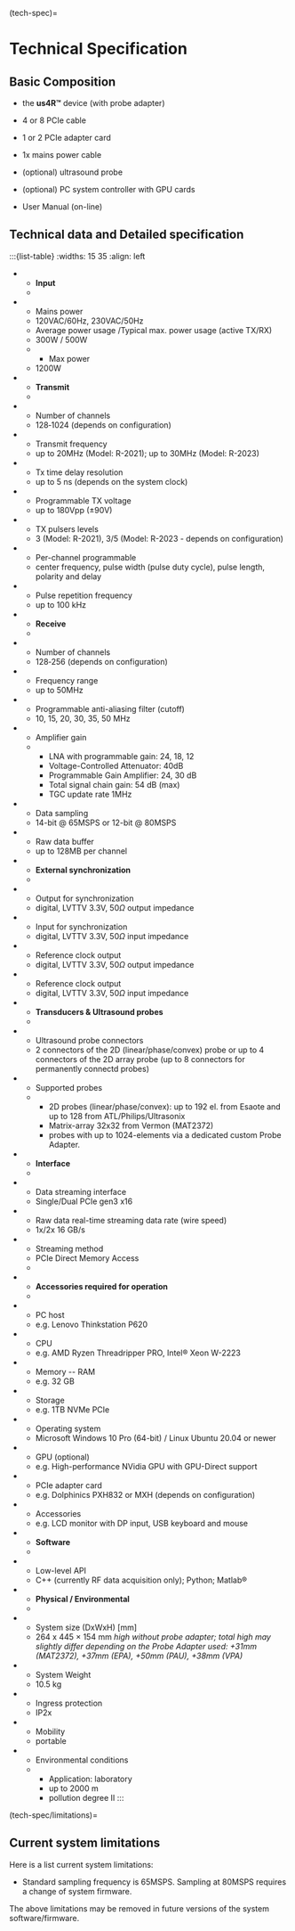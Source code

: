 (tech-spec)=
# Technical Specification

## Basic Composition

-   the **us4R™** device (with probe adapter)

-   4 or 8 PCIe cable

-   1 or 2 PCIe adapter card

-   1x mains power cable

-   (optional) ultrasound probe

-   (optional) PC system controller with GPU cards

-   User Manual (on-line)





<!--

## Technical data

-   Ultrasound frequencies up to 20 MHz (Model: R-2021) or up to 30MHz (Model: R-2023);

-   Mains power supply 120V,60Hz / 230V,50Hz ±10%

-   Power consumption (average) 300W

-   Power consumption (max) 1200W (max power of the us4R power supply)

-   Product Dimensions (DxWxH) [mm]: 264 x 445 × 154\* mm

> *\*high without probe adapter; total high may slightly differ
> depending on the Probe Adapter used: +31mm (MAT2372), +37mm (EPA),
> +50mm (PAU), +38mm (VPA)*

-   Weight 10.5 kg

-->

## Technical data and Detailed specification

:::{list-table} 
:widths: 15 35
:align: left
* - **Input**
  - 
* - Mains power
  - 120VAC/60Hz, 230VAC/50Hz
  * Average power usage /Typical max. power usage (active TX/RX)
  - 300W / 500W
  * - Max power
  - 1200W
* - **Transmit**
  - 
* - Number of channels
  - 128‑1024 (depends on configuration)
* - Transmit frequency
  - up to 20MHz (Model: R-2021); up to 30MHz (Model: R-2023)
* - Tx time delay resolution
  - up to 5 ns (depends on the system clock)
* - Programmable TX voltage
  - up to 180Vpp (±90V) 
* - TX pulsers levels
  - 3 (Model: R-2021), 3/5 (Model: R-2023 - depends on configuration)
* - Per-channel programmable
  - center frequency, pulse width (pulse duty cycle), pulse length, polarity and delay
* - Pulse repetition frequency
  - up to 100 kHz
* - **Receive**
  - 
* - Number of channels
  - 128‑256 (depends on configuration) 
* - Frequency range
  - up to 50MHz
* - Programmable anti-aliasing filter (cutoff)
  - 10, 15, 20, 30, 35, 50 MHz 
* - Amplifier gain
  - 
    - LNA with programmable gain: 24, 18, 12 
    - Voltage-Controlled Attenuator: 40dB 
    - Programmable Gain Amplifier: 24, 30 dB 
    - Total signal chain gain: 54 dB (max) 
    - TGC update rate 1MHz
* - Data sampling
  - 14-bit @ 65MSPS or 12-bit @ 80MSPS
* - Raw data buffer
  - up to 128MB per channel
* - **External synchronization**
  - 
* - Output for synchronization
  - digital, LVTTV 3.3V, 50$\Omega$ output impedance
* - Input for synchronization
  - digital, LVTTV 3.3V, 50$\Omega$ input impedance
* - Reference clock output
  - digital, LVTTV 3.3V, 50$\Omega$ output impedance
* - Reference clock output
  - digital, LVTTV 3.3V, 50$\Omega$ input impedance
* - **Transducers & Ultrasound probes**
  - 
* - Ultrasound probe connectors
  -  2 connectors of the 2D (linear/phase/convex) probe or up to 4 connectors of the 2D array probe (up to 8 connectors for permanently connectd probes)
* - Supported probes
  -
    - 2D probes (linear/phase/convex): up to 192 el. from Esaote and up to 128 from ATL/Philips/Ultrasonix
    - Matrix-array 32x32 from Vermon (MAT2372)
    - probes with up to 1024-elements via a dedicated custom Probe Adapter.
* - **Interface**
  - 
* - Data streaming interface
  - Single/Dual PCIe gen3 x16
* - Raw data real-time streaming data rate (wire speed)
  - 1x/2x 16 GB/s 
* - Streaming method
  - PCIe Direct Memory Access
  - 
* - **Accessories required for operation**
  - 
* - PC host
  - e.g. Lenovo Thinkstation P620
* - CPU
  - e.g. AMD Ryzen Threadripper PRO, Intel® Xeon W-2223
* - Memory -- RAM
  - e.g. 32 GB
* - Storage
  - e.g. 1TB NVMe PCIe
* - Operating system
  - Microsoft Windows 10 Pro (64-bit) / Linux Ubuntu 20.04 or newer
* - GPU (optional)
  - e.g. High-performance NVidia GPU with GPU-Direct support
* - PCIe adapter card
  - e.g. Dolphinics PXH832 or MXH (depends on configuration)
* - Accessories
  - e.g. LCD monitor with DP input, USB keyboard and mouse
* - **Software**
  - 
* - Low-level API
  - C++ (currently RF data acquisition only); Python; Matlab® 
* - **Physical / Environmental**
  - 
* - System size (DxWxH) [mm]
  -  264 x 445 × 154 mm *high without probe adapter; total high may slightly differ depending on the Probe Adapter used: +31mm (MAT2372), +37mm (EPA), +50mm (PAU), +38mm (VPA)*
* - System Weight
  - 10.5 kg
* - Ingress protection
  - IP2x
* - Mobility
  - portable
* - Environmental conditions
  -
    - Application: laboratory
    - up to 2000 m
    - pollution degree II
:::

(tech-spec/limitations)=
## Current system limitations

Here is a list current system limitations:
- Standard sampling frequency is 65MSPS. Sampling at 80MSPS requires a change of system firmware.

The above limitations may be removed in future versions of the system software/firmware.